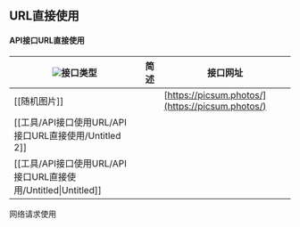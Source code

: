 ## URL直接使用  
  

#### API接口URL直接使用

|![](https://www.notion.so/icons/grid-dense_gray.svg)接口类型|简述|接口网址|
|---|---|---|
|[[随机图片]]||[https://picsum.photos/](https://picsum.photos/)|
|[[工具/API接口使用URL/API接口URL直接使用/Untitled 2]]|||
|[[工具/API接口使用URL/API接口URL直接使用/Untitled\|Untitled]]|||

  
  

  

  

网络请求使用